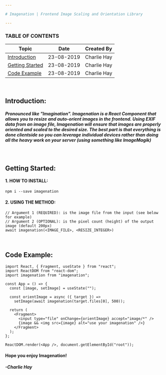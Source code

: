 ```yaml
---

# Imagenation | Frontend Image Scaling and Orientation Library

---
```


### TABLE OF CONTENTS

| Topic                       | Date       | Created By  |
| --------------------------- | ---------- | ----------- |
| [Introduction](#Topic01)    | 23-08-2019 | Charlie Hay |
| [Getting Started](#Topic02) | 23-08-2019 | Charlie Hay |
| [Code Example](#Topic03)    | 23-08-2019 | Charlie Hay |

<br><a name="Topic01"></a>

## Introduction:

##### Pronounced like "Imagination". Imagenation is a React Component that allows you to resize and auto-orient images in the frontend. Using EXIF data from an image file, Imagenation will ensure that images are properly oriented and scaled to the desired size. The best part is that everything is done clientside so you can leverage individual devices rather than doing all the heavy work on your server (using something like ImageMagik)

<br><a name="Topic02"></a>

## Getting Started:

#### 1. HOW TO INSTALL:

    npm i --save imagenation

#### 2. USING THE METHOD:

    // Argument 1 (REQUIRED): is the image file from the input (see below for example)
    // Argument 2 (OPTIONAL): is the pixel count (height) of the output image (default 200px) 
    await imagenation(<IMAGE_FILE>, <RESIZE_INTEGER>)

<br><a name="Topic03"></a>

## Code Example:

    import React, { Fragment, useState } from "react";
    import ReactDOM from "react-dom";
    import imagenation from "imagenation";

    const App = () => {
      const [image, setImage] = useState("");

      const orientImage = async ({ target }) =>
        setImage(await imagenation(target.files[0], 500));

      return (
        <Fragment>
          <input type="file" onChange={orientImage} accept="image/*" />
          {image && <img src={image} alt="use your imagenation" />}
        </Fragment>
      );
    };

    ReactDOM.render(<App />, document.getElementById("root"));

#### Hope you enjoy Imagenation!

##### -Charlie Hay
